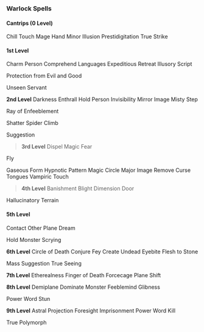 ### Warlock Spells 

#### Cantrips (0 Level)

Chill Touch Mage Hand Minor Illusion Prestidigitation True Strike

#### 1st Level

Charm Person Comprehend Languages Expeditious Retreat Illusory Script

Protection from Evil and Good

Unseen Servant

**2nd Level** Darkness Enthrall Hold Person Invisibility Mirror Image
Misty Step

Ray of Enfeeblement

Shatter Spider Climb

Suggestion

> **3rd Level** Dispel Magic Fear

Fly

Gaseous Form Hypnotic Pattern Magic Circle Major Image Remove Curse
Tongues Vampiric Touch

> **4th Level** Banishment Blight Dimension Door

Hallucinatory Terrain

#### 5th Level

Contact Other Plane Dream

Hold Monster Scrying

**6th Level** Circle of Death Conjure Fey Create Undead Eyebite Flesh to
Stone

Mass Suggestion True Seeing

**7th Level** Etherealness Finger of Death Forcecage Plane Shift

**8th Level** Demiplane Dominate Monster Feeblemind Glibness

Power Word Stun

**9th Level** Astral Projection Foresight Imprisonment Power Word Kill

True Polymorph
